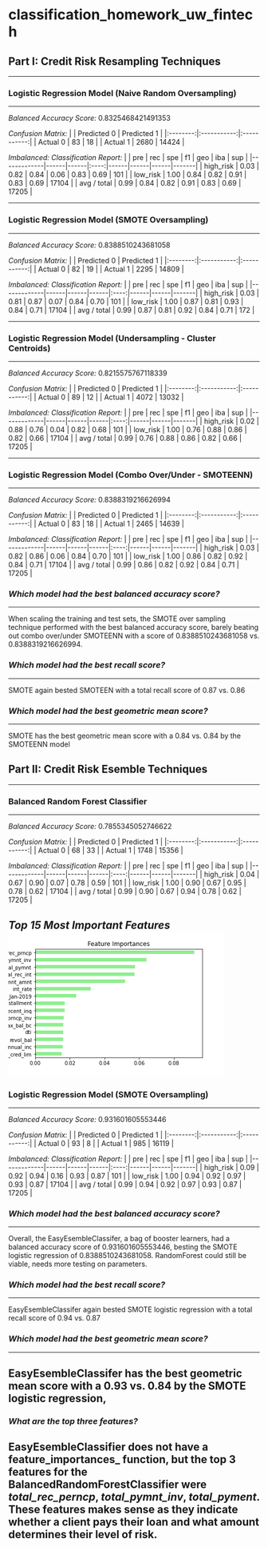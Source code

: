# classification_homework_uw_fintech

## Part I: Credit Risk Resampling Techniques
---
### Logistic Regression Model (Naive Random Oversampling)
---
*Balanced Accuracy Score:* 0.8325468421491353

*Confusion Matrix:*
|          | Predicted 0 | Predicted 1 |
|:--------:|:-----------:|:-----------:|
| Actual 0 |      83     |      18     |
| Actual 1 |     2680    |    14424    |


*Imbalanced: Classification Report:*
|             | pre  | rec  |  spe | f1   | geo  | iba  | sup   |
|-------------|------|------|:----:|------|------|------|-------|
| high_risk   | 0.03 | 0.82 | 0.84 | 0.06 | 0.83 | 0.69 | 101   |
| low_risk    | 1.00 | 0.84 | 0.82 | 0.91 | 0.83 | 0.69 | 17104 |
| avg / total | 0.99 | 0.84 | 0.82 | 0.91 | 0.83 | 0.69 | 17205 |


---
### Logistic Regression Model (SMOTE Oversampling)
---
*Balanced Accuracy Score:* 0.8388510243681058


*Confusion Matrix:*
|          | Predicted 0 | Predicted 1 |
|:--------:|:-----------:|:-----------:|
| Actual 0 |      82     |      19     |
| Actual 1 |     2295    |    14809    |


*Imbalanced: Classification Report:*
|             | pre  | rec  | spe  |  f1  | geo  | iba  | sup   |
|-------------|------|------|------|:----:|------|------|-------|
| high_risk   | 0.03 | 0.81 | 0.87 | 0.07 | 0.84 | 0.70 | 101   |
| low_risk    | 1.00 | 0.87 | 0.81 | 0.93 | 0.84 | 0.71 | 17104 |
| avg / total | 0.99 | 0.87 | 0.81 | 0.92 | 0.84 | 0.71 | 172   |


---
### Logistic Regression Model (Undersampling - Cluster Centroids)
---
*Balanced Accuracy Score:* 0.8215575767118339


*Confusion Matrix:*
|          | Predicted 0 | Predicted 1 |
|:--------:|:-----------:|:-----------:|
| Actual 0 |      89     |      12     |
| Actual 1 |     4072    |    13032    |


*Imbalanced: Classification Report:*
|             | pre  | rec  | spe  |  f1  | geo  | iba  | sup   |
|-------------|------|------|------|:----:|------|------|-------|
| high_risk   | 0.02 | 0.88 | 0.76 | 0.04 | 0.82 | 0.68 | 101   |
| low_risk    | 1.00 | 0.76 | 0.88 | 0.86 | 0.82 | 0.66 | 17104 |
| avg / total | 0.99 | 0.76 | 0.88 | 0.86 | 0.82 | 0.66 | 17205 |


---
### Logistic Regression Model (Combo Over/Under - SMOTEENN)
---
*Balanced Accuracy Score:* 0.8388319216626994


*Confusion Matrix:*
|          | Predicted 0 | Predicted 1 |
|:--------:|:-----------:|:-----------:|
| Actual 0 |      83     |      18     |
| Actual 1 |     2465    |    14639    |


*Imbalanced: Classification Report:*
|             | pre  | rec  | spe  |  f1  | geo  | iba  | sup   |
|-------------|------|------|------|:----:|------|------|-------|
| high_risk   | 0.03 | 0.82 | 0.86 | 0.06 | 0.84 | 0.70 | 101   |
| low_risk    | 1.00 | 0.86 | 0.82 | 0.92 | 0.84 | 0.71 | 17104 |
| avg / total | 0.99 | 0.86 | 0.82 | 0.92 | 0.84 | 0.71 | 17205 |


### *Which model had the best balanced accuracy score?*
---
When scaling the training and test sets, the SMOTE over sampling technique performed with the best balanced accuracy score, barely beating out combo over/under SMOTEENN with a score of 0.8388510243681058 vs. 0.8388319216626994.
### *Which model had the best recall score?*
---
SMOTE again bested SMOTEEN with a total recall score of 0.87 vs. 0.86
### *Which model had the best geometric mean score?*
---
SMOTE has the best geometric mean score with a 0.84 vs. 0.84 by the SMOTEENN model



## Part II: Credit Risk Esemble Techniques
---
### Balanced Random Forest Classifier
---
*Balanced Accuracy Score:* 0.7855345052746622

*Confusion Matrix:*
|          | Predicted 0 | Predicted 1 |
|:--------:|:-----------:|:-----------:|
| Actual 0 |      68     |      33     |
| Actual 1 |     1748    |    15356    |


*Imbalanced: Classification Report:*
|             | pre  | rec  | spe  |  f1  | geo  | iba  | sup   |
|-------------|------|------|------|:----:|------|------|-------|
| high_risk   | 0.04 | 0.67 | 0.90 | 0.07 | 0.78 | 0.59 | 101   |
| low_risk    | 1.00 | 0.90 | 0.67 | 0.95 | 0.78 | 0.62 | 17104 |
| avg / total | 0.99 | 0.90 | 0.67 | 0.94 | 0.78 | 0.62 | 17205 |


*Top 15 Most Important Features*
![](top_15_features_plot.png)
---
### Logistic Regression Model (SMOTE Oversampling)
---
*Balanced Accuracy Score:* 0.931601605553446


*Confusion Matrix:*
|          | Predicted 0 | Predicted 1 |
|:--------:|:-----------:|:-----------:|
| Actual 0 |      93     |      8      |
| Actual 1 |     985     |    16119    |


*Imbalanced: Classification Report:*
|             | pre  | rec  | spe  |  f1  | geo  | iba  | sup   |
|-------------|------|------|------|:----:|------|------|-------|
| high_risk   | 0.09 | 0.92 | 0.94 | 0.16 | 0.93 | 0.87 | 101   |
| low_risk    | 1.00 | 0.94 | 0.92 | 0.97 | 0.93 | 0.87 | 17104 |
| avg / total | 0.99 | 0.94 | 0.92 | 0.97 | 0.93 | 0.87 | 17205 |



### *Which model had the best balanced accuracy score?*
---
Overall, the EasyEsembleClassifer, a bag of booster learners, had a balanced accuracy score of 0.931601605553446, besting the SMOTE logistic regression of 0.8388510243681058. RandomForest could still be viable, needs more testing on parameters.
### *Which model had the best recall score?*
---
EasyEsembleClassifer again bested SMOTE logistic regression with a total recall score of 0.94 vs. 0.87
### *Which model had the best geometric mean score?*
---
EasyEsembleClassifer has the best geometric mean score with a 0.93 vs. 0.84 by the SMOTE logistic regression,
---
### *What are the top three features?*
EasyEsembleClassifier does not have a feature_importances_ function, but the top 3 features for the BalancedRandomForestClassifier were *total_rec_perncp*, *total_pymnt_inv*, *total_pyment*. These features makes sense as they indicate whether a client pays their loan and what amount determines their level of risk.
---